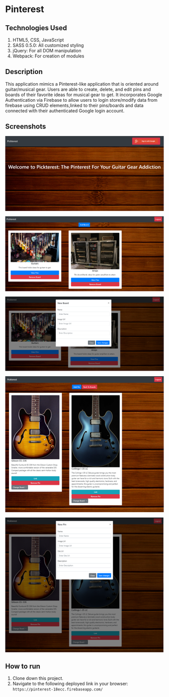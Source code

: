 # Pinterest

## Technologies Used
1. HTML5, CSS, JavaScript
2. SASS 0.5.0: All customized styling
3. jQuery: For all DOM manipulation 
4. Webpack: For creation of modules

## Description
This application mimics a Pinterest-like application that is oriented around guitar/musical gear. Users are able to create, delete, and edit pins and boards of their favorite ideas for musical gear to get. It incorporates Google Authentication via Firebase to allow users to login store/modify data from firebase using CRUD elements,linked to their pins/boards and data connected with their authenticated Google login account.

## Screenshots

![Pinterest Preview 1](https://raw.githubusercontent.com/ConnorSullivan10/pinterest/master/screenshots/pickterest1.PNG)

![Pinterest Preview 2](https://raw.githubusercontent.com/ConnorSullivan10/pinterest/master/screenshots/pickterest2.PNG)

![Pinterest Preview 3](https://raw.githubusercontent.com/ConnorSullivan10/pinterest/master/screenshots/pickterest3.PNG)

![Pinterest Preview 4](https://raw.githubusercontent.com/ConnorSullivan10/pinterest/master/screenshots/pickterest4.PNG)

![Pinterest Preview 5](https://raw.githubusercontent.com/ConnorSullivan10/pinterest/master/screenshots/pickterest5.PNG)

## How to run
1. Clone down this project.
2. Navigate to the following deployed link in your browser: `https://pinterest-18ecc.firebaseapp.com/`

